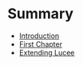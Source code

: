 # Summary

* [Introduction](README.md)
* [First Chapter](chapter1.md)
* [Extending Lucee](extending_lucee.md)

